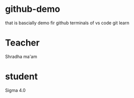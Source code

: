 # github-demo
that is bascially demo fir github terminals of vs code git learn
# Teacher 
Shradha ma'am

# student 
Sigma 4.0